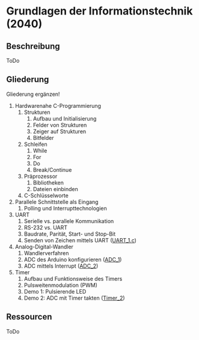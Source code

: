 # Grundlagen der Informationstechnik (2040)

## Beschreibung
ToDo

## Gliederung
Gliederung ergänzen!

1. Hardwarenahe C-Programmierung
    1. Strukturen
        1. Aufbau und Initialisierung
        2. Felder von Strukturen
        3. Zeiger auf Strukturen
        4. Bitfelder
    2. Schleifen
        1. While
        2. For
        3. Do
        4. Break/Continue
    3. Präprozessor
        1. Bibliotheken
        2. Dateien einbinden
    1. C-Schlüsselworte
2. Parallele Schnittstelle als Eingang
    1. Polling und Interrupttechnologien
3. UART
    1. Serielle vs. parallele Kommunikation
    2. RS-232 vs. UART
    3. Baudrate, Parität, Start- und Stop-Bit
    4. Senden von Zeichen mittels UART ([UART_1.c](./src/UART_1))
5. Analog-Digital-Wandler
    1. Wandlerverfahren
    2. ADC des Arduino konfigurieren ([ADC_1](./src/ADC_1))
    3. ADC mittels Interrupt ([ADC_2](./src/ADC_2))
6. Timer
    1. Aufbau und Funktionsweise des Timers
    2. Pulsweitenmodulation (PWM)
    3. Demo 1: Pulsierende LED
    4. Demo 2: ADC mit Timer takten ([Timer_2](./src/Timer_2))

## Ressourcen
ToDo


